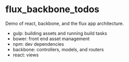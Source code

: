 flux_backbone_todos
===================

Demo of react, backbone, and the flux app architecture.

- gulp: building assets and running build tasks
- bower: front end asset management
- npm: dev dependencies
- backbone: controllers, models, and routers
- react: views
